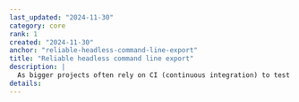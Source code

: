 ```yaml
---
last_updated: "2024-11-30"
category: core
rank: 1
created: "2024-11-30"
anchor: "reliable-headless-command-line-export"
title: "Reliable headless command line export"
description: |
  As bigger projects often rely on CI (continuous integration) to test and deploy their projects, they need to be able to export games from lean environments that don’t implement a graphical interface (headless). For this, we need to make headless command line export more reliable, as there’s currently some issues that prevent it from working flawlessly.
details:
---
```

